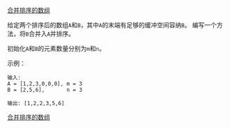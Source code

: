 [合并排序的数组](https://leetcode-cn.com/problems/sorted-merge-lcci/)

给定两个排序后的数组`A`和`B`，其中`A`的末端有足够的缓冲空间容纳`B`。 编写一个方法，将`B`合并入`A`并排序。

初始化`A`和`B`的元素数量分别为`m`和`n`。

示例：

```
输入:
A = [1,2,3,0,0,0], m = 3
B = [2,5,6],       n = 3

输出: [1,2,2,3,5,6]
```

[合并排序的数组](https://leetcode-cn.com/problems/sorted-merge-lcci/solution/he-bing-pai-xu-de-shu-zu-by-617076674/)